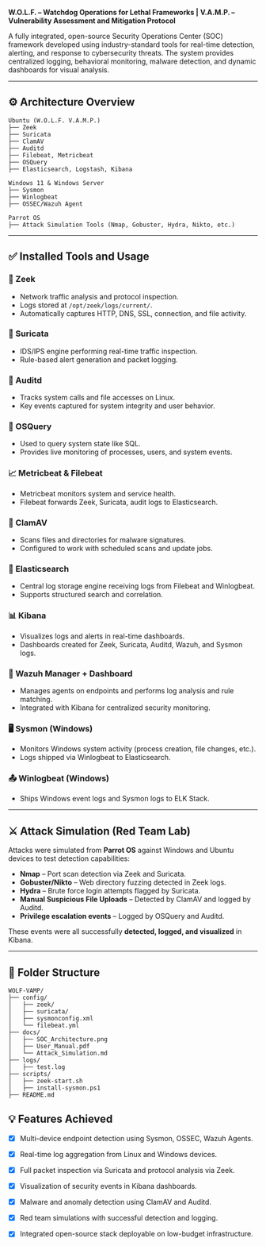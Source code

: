 **W\.O.L.F. – Watchdog Operations for Lethal Frameworks |**
**V.A.M.P. – Vulnerability Assessment and Mitigation Protocol**

A fully integrated, open-source Security Operations Center (SOC) framework developed using industry-standard tools for real-time detection, alerting, and response to cybersecurity threats. The system provides centralized logging, behavioral monitoring, malware detection, and dynamic dashboards for visual analysis.

---

## ⚙️ Architecture Overview

```
Ubuntu (W.O.L.F. V.A.M.P.)
├── Zeek
├── Suricata
├── ClamAV
├── Auditd
├── Filebeat, Metricbeat
├── OSQuery
├── Elasticsearch, Logstash, Kibana

Windows 11 & Windows Server
├── Sysmon
├── Winlogbeat
├── OSSEC/Wazuh Agent

Parrot OS
├── Attack Simulation Tools (Nmap, Gobuster, Hydra, Nikto, etc.)
```

---

## ✅ Installed Tools and Usage

### 🔎 Zeek

* Network traffic analysis and protocol inspection.
* Logs stored at `/opt/zeek/logs/current/`.
* Automatically captures HTTP, DNS, SSL, connection, and file activity.

### 🚦 Suricata

* IDS/IPS engine performing real-time traffic inspection.
* Rule-based alert generation and packet logging.

### 🐧 Auditd

* Tracks system calls and file accesses on Linux.
* Key events captured for system integrity and user behavior.

### 📜 OSQuery

* Used to query system state like SQL.
* Provides live monitoring of processes, users, and system events.

### 📈 Metricbeat & Filebeat

* Metricbeat monitors system and service health.
* Filebeat forwards Zeek, Suricata, audit logs to Elasticsearch.

### 🦠 ClamAV

* Scans files and directories for malware signatures.
* Configured to work with scheduled scans and update jobs.

### 💾 Elasticsearch

* Central log storage engine receiving logs from Filebeat and Winlogbeat.
* Supports structured search and correlation.

### 📊 Kibana

* Visualizes logs and alerts in real-time dashboards.
* Dashboards created for Zeek, Suricata, Auditd, Wazuh, and Sysmon logs.

### 🧠 Wazuh Manager + Dashboard

* Manages agents on endpoints and performs log analysis and rule matching.
* Integrated with Kibana for centralized security monitoring.

### 🖥️ Sysmon (Windows)

* Monitors Windows system activity (process creation, file changes, etc.).
* Logs shipped via Winlogbeat to Elasticsearch.

### 📤 Winlogbeat (Windows)

* Ships Windows event logs and Sysmon logs to ELK Stack.

---

## ⚔️ Attack Simulation (Red Team Lab)

Attacks were simulated from **Parrot OS** against Windows and Ubuntu devices to test detection capabilities:

* **Nmap** – Port scan detection via Zeek and Suricata.
* **Gobuster/Nikto** – Web directory fuzzing detected in Zeek logs.
* **Hydra** – Brute force login attempts flagged by Suricata.
* **Manual Suspicious File Uploads** – Detected by ClamAV and logged by Auditd.
* **Privilege escalation events** – Logged by OSQuery and Auditd.

These events were all successfully **detected, logged, and visualized** in Kibana.

---

## 🧩 Folder Structure

```
WOLF-VAMP/
├── config/
│   ├── zeek/
│   ├── suricata/
│   ├── sysmonconfig.xml
│   └── filebeat.yml
├── docs/
│   ├── SOC_Architecture.png
│   ├── User_Manual.pdf
│   └── Attack_Simulation.md
├── logs/
│   ├── test.log
├── scripts/
│   ├── zeek-start.sh
│   ├── install-sysmon.ps1
├── README.md
```

## 💡 Features Achieved

* [x] Multi-device endpoint detection using Sysmon, OSSEC, Wazuh Agents.
* [x] Real-time log aggregation from Linux and Windows devices.
* [x] Full packet inspection via Suricata and protocol analysis via Zeek.
* [x] Visualization of security events in Kibana dashboards.
* [x] Malware and anomaly detection using ClamAV and Auditd.
* [x] Red team simulations with successful detection and logging.
* [x] Integrated open-source stack deployable on low-budget infrastructure.


